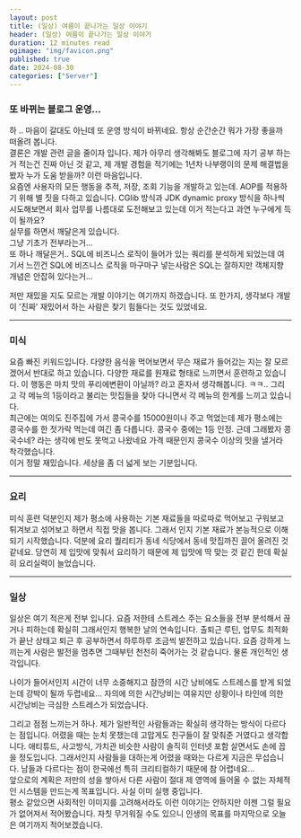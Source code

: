 ```yaml
---
layout: post
title: (일상) 여름이 끝나가는 일상 이야기
header: (일상) 여름이 끝나가는 일상 이야기
duration: 12 minutes read
ogimage: "img/favicon.png"
published: true
date: 2024-08-30
categories: ["Server"]
---
```


### 또 바뀌는 블로그 운영...

하 .. 마음이 갈대도 아닌데 또 운영 방식이 바뀌네요.
항상 순간순간 뭐가 가장 좋을까 떠올려 봅니다. <br>
결론은 개발 관련 글을 줄이자 입니다.
제가 아무리 생각해봐도 블로그에 자기 공부 하는거 적는건 진짜 아닌 것 같고, 
제 개발 경험을 적기에는 1년차 나부랭이의 문제 해결법을 봤자 누가 도움 받을까?
이런 마음입니다.
<br>
요즘엔 사용자의 모든 행동을 추적, 저장, 조회 기능을 개발하고 있는데.  AOP를 적용하기 위해 별 짓을 다하고 있습니다. CGlib 방식과 JDK dynamic proxy 방식을 하나씩 
시도해보면서 회사 업무를 나름대로 도전해보고 있는데 이거 적는다고 과연 누구에게 득이 될까요? <br>
실무를 하면서 깨달은게 있습니다.<br>
그냥 기초가 전부라는거...
<br> 또 하나 깨달은거.. SQL에 비즈니스 로직이 들어가 있는 쿼리를 분석하게 되었는데 여기서 느낀건
SQL에 비즈니스 로직을 마구마구 넣는사람은 SQL는 잘하지만 객체지향 개념은 안잡혀 있다는거...

저만 재밌을 지도 모르는 개발 이야기는 여기까지 하겠습니다.  또 한가지,
생각보다 개발이 '진짜' 재밌어서 하는 사람은 찾기 힘들다는 것도 있었네요.

---

### 미식

요즘 빠진 키워드입니다. 다양한 음식을 먹어보면서 무슨 재료가 들어갔는 지는 잘 모르겠어서
반대로 하고 있습니다. 다양한 재료를 원재료 형태로 느끼면서 훈련하고 있습니다.
이 행동은 마치 맛의 푸리에변환이 아닐까? 라고 혼자서 생각해봅니다. ㅋㅋ..
그리고 각 메뉴의 1등이라고 불리는 맛집들을 찾아 다니면서 각 메뉴의 한계를 느끼고 있습니다.<br>
최근에는 여의도 진주집에 가서 콩국수를 15000원이나 주고 먹었는데 제가 평소에는 콩국수를 한 젓가락 먹는데 여긴 좀 다릅니다. 콩국수 중에는 1등 인정.
근데 그래봤자 콩국수네? 라는 생각에 반도 못먹고 나왔네요 가격 때문인지 콩국수 이상의 맛을 낼거라 착각했습니다.<br>
이거 정말 재밌습니다. 세상을 좀 더 넓게 보는 기분입니다.
 <br>

---

### 요리

미식 훈련 덕분인지 제가 평소에 사용하는 기본 재료들을 따로따로 먹어보고 구워보고 튀겨보고 섞어보고 하면서
직접 맛을 봅니다. 그래서 인지 기본 재료가 본능적으로 이해되기 시작했습니다.
덕분에 요리 퀄리티가 동네 식당에서 동네 맛집까진 끌어 올려진 것 같네요. 당연히 제 입맛에 맞춰서 요리하기 때문에 제 입맛에 딱
맞는 것 같긴 한데 확실히 요리실력이 늘었습니다.

---

### 일상

일상은 여기 적은게 전부 입니다. 요즘 저한테 스트레스 주는 요소들을 전부 분석해서 끊거나 피하는데
 확실히 그래서인지 행복한 날의 연속입니다. 출퇴근 루틴, 업무도 최적화가 끝난 상태고 퇴근 후 공부하면서
하루하루 조금씩 발전하고 있습니다. 요즘 강하게 느끼는게 사람은 발전을 멈추면 그때부턴 
천천히 죽어가는 것 같습니다. 물론 개인적인 생각입니다.

나이가 들어서인지 시간이 너무 소중해지고 잠깐의 시간 낭비에도 스트레스를 받게 되었는데 강박이 될까 두렵네요... 
자의에 의한 시간낭비는 여유지만 상황이나 타인에 의한 시간낭비는 극심한 스트레스가 되었습니다. 

그리고 점점 느끼는거 하나. 제가 일반적인 사람들과는 확실히 생각하는 방식이 다르다는 점입니다.
어렸을 때는 눈치 못챘는데 고맙게도 친구들이 잘 맞춰준 거였다고 생각합니다.
애티튜드, 사고방식, 가치관 비슷한 사람이 솔직히 인터넷 포함 살면서도 손에 꼽을 정도입니다.
그래서인지 사람들을 대하는게 어렸을 때와는 다르게 지금은 무섭습니다.
남들과 다르다는 점이 한국에선 특히 크리티컬하기 때문에 참 어렵네요...
<br>
앞으로의 계획은 저만의 성을 쌓아서 다른 사람이 절대 제 영역에 들어올 수 없는 자체적인 시스템을 만드는게 목표입니다.
사실 이미 실행 중입니다.<br>
평소 같았으면 사회적인 이미지를 고려해서라도 이런 이야기는 안하지만 이젠 그럴 필요가 없어져서 적어봤습니다. 
자칫 무거워질 수도 있으니 인생의 목표를 마지막으로 오늘은 여기까지 적어보겠습니다.
